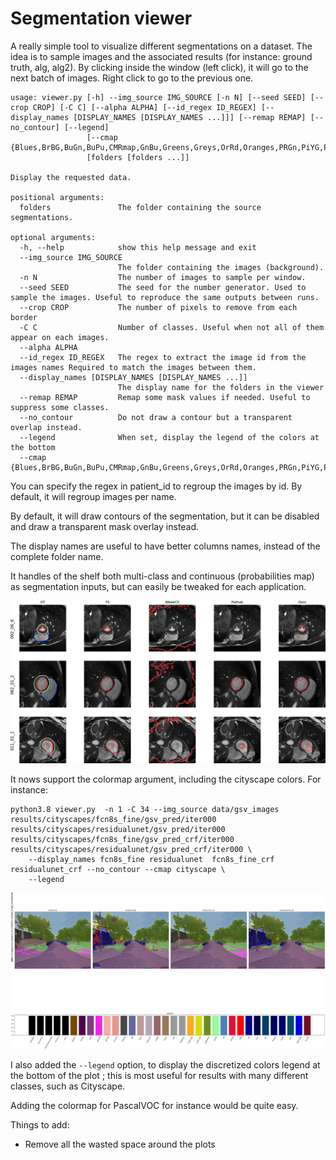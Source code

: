 # Segmentation viewer
A really simple tool to visualize different segmentations on a dataset.
The idea is to sample images and the associated results (for instance: ground truth, alg, alg2).
By clicking inside the window (left click), it will go to the next batch of images. Right click to go to the previous one.

```
usage: viewer.py [-h] --img_source IMG_SOURCE [-n N] [--seed SEED] [--crop CROP] [-C C] [--alpha ALPHA] [--id_regex ID_REGEX] [--display_names [DISPLAY_NAMES [DISPLAY_NAMES ...]]] [--remap REMAP] [--no_contour] [--legend]
                 [--cmap {Blues,BrBG,BuGn,BuPu,CMRmap,GnBu,Greens,Greys,OrRd,Oranges,PRGn,PiYG,PuBu,PuBuGn,PuOr,PuRd,Purples,RdBu,RdGy,RdPu,RdYlBu,RdYlGn,Reds,Spectral,Wistia,YlGn,YlGnBu,YlOrBr,YlOrRd,afmhot,autumn,binary,bone,brg,bwr,cool,coolwarm,copper,cubehelix,flag,gist_earth,gist_gray,gist_heat,gist_ncar,gist_rainbow,gist_stern,gist_yarg,gnuplot,gnuplot2,gray,hot,hsv,jet,nipy_spectral,ocean,pink,prism,rainbow,seismic,spring,summer,terrain,winter,Accent,Dark2,Paired,Pastel1,Pastel2,Set1,Set2,Set3,tab10,tab20,tab20b,tab20c,Blues_r,BrBG_r,BuGn_r,BuPu_r,CMRmap_r,GnBu_r,Greens_r,Greys_r,OrRd_r,Oranges_r,PRGn_r,PiYG_r,PuBu_r,PuBuGn_r,PuOr_r,PuRd_r,Purples_r,RdBu_r,RdGy_r,RdPu_r,RdYlBu_r,RdYlGn_r,Reds_r,Spectral_r,Wistia_r,YlGn_r,YlGnBu_r,YlOrBr_r,YlOrRd_r,afmhot_r,autumn_r,binary_r,bone_r,brg_r,bwr_r,cool_r,coolwarm_r,copper_r,cubehelix_r,flag_r,gist_earth_r,gist_gray_r,gist_heat_r,gist_ncar_r,gist_rainbow_r,gist_stern_r,gist_yarg_r,gnuplot_r,gnuplot2_r,gray_r,hot_r,hsv_r,jet_r,nipy_spectral_r,ocean_r,pink_r,prism_r,rainbow_r,seismic_r,spring_r,summer_r,terrain_r,winter_r,Accent_r,Dark2_r,Paired_r,Pastel1_r,Pastel2_r,Set1_r,Set2_r,Set3_r,tab10_r,tab20_r,tab20b_r,tab20c_r,cityscape}]
                 [folders [folders ...]]

Display the requested data.

positional arguments:
  folders               The folder containing the source segmentations.

optional arguments:
  -h, --help            show this help message and exit
  --img_source IMG_SOURCE
                        The folder containing the images (background).
  -n N                  The number of images to sample per window.
  --seed SEED           The seed for the number generator. Used to sample the images. Useful to reproduce the same outputs between runs.
  --crop CROP           The number of pixels to remove from each border
  -C C                  Number of classes. Useful when not all of them appear on each images.
  --alpha ALPHA
  --id_regex ID_REGEX   The regex to extract the image id from the images names Required to match the images between them.
  --display_names [DISPLAY_NAMES [DISPLAY_NAMES ...]]
                        The display name for the folders in the viewer
  --remap REMAP         Remap some mask values if needed. Useful to suppress some classes.
  --no_contour          Do not draw a contour but a transparent overlap instead.
  --legend              When set, display the legend of the colors at the bottom
  --cmap {Blues,BrBG,BuGn,BuPu,CMRmap,GnBu,Greens,Greys,OrRd,Oranges,PRGn,PiYG,PuBu,PuBuGn,PuOr,PuRd,Purples,RdBu,RdGy,RdPu,RdYlBu,RdYlGn,Reds,Spectral,Wistia,YlGn,YlGnBu,YlOrBr,YlOrRd,afmhot,autumn,binary,bone,brg,bwr,cool,coolwarm,copper,cubehelix,flag,gist_earth,gist_gray,gist_heat,gist_ncar,gist_rainbow,gist_stern,gist_yarg,gnuplot,gnuplot2,gray,hot,hsv,jet,nipy_spectral,ocean,pink,prism,rainbow,seismic,spring,summer,terrain,winter,Accent,Dark2,Paired,Pastel1,Pastel2,Set1,Set2,Set3,tab10,tab20,tab20b,tab20c,Blues_r,BrBG_r,BuGn_r,BuPu_r,CMRmap_r,GnBu_r,Greens_r,Greys_r,OrRd_r,Oranges_r,PRGn_r,PiYG_r,PuBu_r,PuBuGn_r,PuOr_r,PuRd_r,Purples_r,RdBu_r,RdGy_r,RdPu_r,RdYlBu_r,RdYlGn_r,Reds_r,Spectral_r,Wistia_r,YlGn_r,YlGnBu_r,YlOrBr_r,YlOrRd_r,afmhot_r,autumn_r,binary_r,bone_r,brg_r,bwr_r,cool_r,coolwarm_r,copper_r,cubehelix_r,flag_r,gist_earth_r,gist_gray_r,gist_heat_r,gist_ncar_r,gist_rainbow_r,gist_stern_r,gist_yarg_r,gnuplot_r,gnuplot2_r,gray_r,hot_r,hsv_r,jet_r,nipy_spectral_r,ocean_r,pink_r,prism_r,rainbow_r,seismic_r,spring_r,summer_r,terrain_r,winter_r,Accent_r,Dark2_r,Paired_r,Pastel1_r,Pastel2_r,Set1_r,Set2_r,Set3_r,tab10_r,tab20_r,tab20b_r,tab20c_r,cityscape}
```
You can specify the regex in patient_id to regroup the images by id. By default, it will regroup images per name.

By default, it will draw contours of the segmentation, but it can be disabled and draw a transparent mask overlay instead.

The display names are useful to have better columns names, instead of the complete folder name.

It handles of the shelf both multi-class and continuous (probabilities map) as segmentation inputs, but can easily be tweaked for each application.

![example](example.png)

It nows support the colormap argument, including the cityscape colors. For instance:
```shell
python3.8 viewer.py  -n 1 -C 34 --img_source data/gsv_images results/cityscapes/fcn8s_fine/gsv_pred/iter000 results/cityscapes/residualunet/gsv_pred/iter000 results/cityscapes/fcn8s_fine/gsv_pred_crf/iter000 results/cityscapes/residualunet/gsv_pred_crf/iter000 \
	--display_names fcn8s_fine residualunet  fcn8s_fine_crf residualunet_crf --no_contour --cmap cityscape \
	--legend
```
![cityscape](example_cityscape.jpg)

I also added the `--legend` option, to display the discretized colors legend at the bottom of the plot ; this is most useful for results with many different classes, such as Cityscape.

Adding the colormap for PascalVOC for instance would be quite easy.

Things to add:
* Remove all the wasted space around the plots